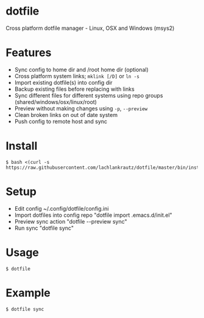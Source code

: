 # dotfile

Cross platform dotfile manager - Linux, OSX and Windows (msys2)

# Features
- Sync config to home dir and /root home dir (optional)
- Cross platform system links; `mklink [/D]` or `ln -s`
- Import existing dotfile(s) into config dir
- Backup existing files before replacing with links
- Sync different files for different systems using repo groups (shared/windows/osx/linux/root)
- Preview without making changes using `-p`, `--preview`
- Clean broken links on out of date system
- Push config to remote host and sync

# Install
```
$ bash <(curl -s https://raw.githubusercontent.com/lachlankrautz/dotfile/master/bin/install)
```

# Setup
- Edit config ~/.config/dotfile/config.ini
- Import dotfiles into config repo "dotfile import .emacs.d/init.el"
- Preview sync action "dotfile --preview sync"
- Run sync "dotfile sync"

# Usage

```
$ dotfile

```

# Example

```
$ dotfile sync

```
